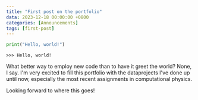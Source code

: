 ```yaml
---
title: "First post on the portfolio"
data: 2023-12-18 00:00:00 +0800
categories: [Announcements]
tags: [first-post]
---
```


```python
print("Hello, world!")
``` 
```
>>> Hello, world!
```

What better way to employ new code than to have it greet the world? None, I say. I'm very excited to fill this portfolio with the dataprojects I've done up until now, especially the most recent assignments in computational physics.

Looking forward to where this goes!